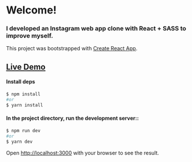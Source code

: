 # Welcome!

### I developed an Instagram web app clone with React + SASS to improve myself.

This project was bootstrapped with [Create React App](https://github.com/facebook/create-react-app).

## [Live Demo]()

#### Install deps

```bash
$ npm install
#or
$ yarn install
```

#### In the project directory, run the development server::

```bash
$ npm run dev
#or
$ yarn dev
```

Open [http://localhost:3000](http://localhost:3000) with your browser to see the result.
